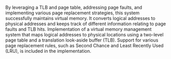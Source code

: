 By leveraging a TLB and page table, addressing page faults, and implementing various page replacement strategies, this system successfully maintains virtual memory. It converts logical addresses to physical addresses and keeps track of different information relating to page faults and TLB hits.
Implementation of a virtual memory management system that maps logical addresses to physical locations using a two-level page table and a translation look-aside buffer (TLB). Support for various page replacement rules, such as Second Chance and Least Recently Used (LRU), is included in the implementation.

